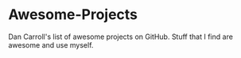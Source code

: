 # Awesome-Projects
Dan Carroll's list of awesome projects on GitHub. Stuff that I find are awesome and use myself.
